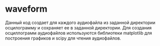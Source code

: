 # waveform
Данный код создает для каждого аудиофайла из заданной директории осцилограмму и сохраняет ее в заданной директории.
Для создания осциллограмм аудиофайлов используются библиотеки matplotlib 
для построения графиков и scipy для чтения аудиофайлов.
